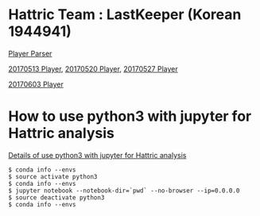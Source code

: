 # Hattric Team : LastKeeper (Korean 1944941)

[Player Parser](00_Data/00_Player/htmlToObject.ipynb)

[20170513 Player](00_Data/00_Player/20170513/player.txt), [20170520 Player](00_Data/00_Player/20170520/player.txt), [20170527 Player](00_Data/00_Player/20170527/player.txt)

[20170603 Player](00_Data/00_Player/20170603/player.txt)

# How to use python3 with jupyter for Hattric analysis

[Details of use python3 with jupyter for Hattric analysis](01_use/01_use_python3_on_jupyternotebook.md)

```{bash}
$ conda info --envs
$ source activate python3
$ conda info --envs
$ jupyter notebook --notebook-dir=`pwd` --no-browser --ip=0.0.0.0
$ source deactivate python3
$ conda info --envs
```
